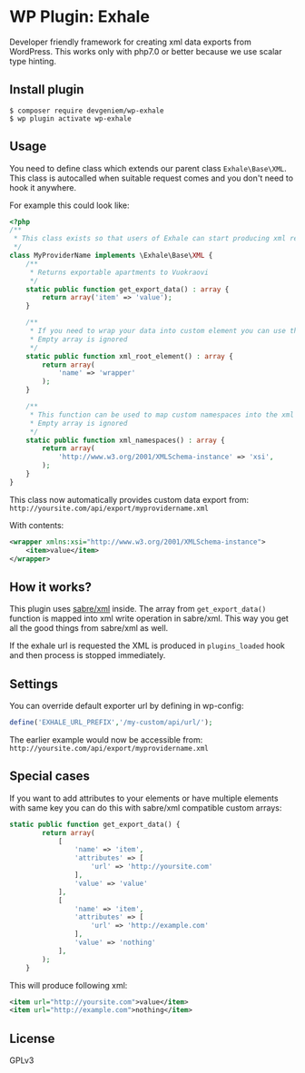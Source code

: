 # WP Plugin: Exhale
Developer friendly framework for creating xml data exports from WordPress.
This works only with php7.0 or better because we use scalar type hinting.

## Install plugin
```
$ composer require devgeniem/wp-exhale
$ wp plugin activate wp-exhale
```

## Usage
You need to define class which extends our parent class `Exhale\Base\XML`.
This class is autocalled when suitable request comes and you don't need to hook it anywhere.

For example this could look like:
```php
<?php
/**
 * This class exists so that users of Exhale can start producing xml really quickly
 */
class MyProviderName implements \Exhale\Base\XML {
    /**
     * Returns exportable apartments to Vuokraovi
     */
    static public function get_export_data() : array {
        return array('item' => 'value');
    }

    /**
     * If you need to wrap your data into custom element you can use this
     * Empty array is ignored
     */
    static public function xml_root_element() : array {
        return array(
            'name' => 'wrapper'
        );
    }

    /**
     * This function can be used to map custom namespaces into the xml
     * Empty array is ignored
     */
    static public function xml_namespaces() : array {
        return array(
            'http://www.w3.org/2001/XMLSchema-instance' => 'xsi',
        );
    }
}
```

This class now automatically provides custom data export from: `http://yoursite.com/api/export/myprovidername.xml`

With contents:
```xml
<wrapper xmlns:xsi="http://www.w3.org/2001/XMLSchema-instance">
    <item>value</item>
</wrapper>
```

## How it works?
This plugin uses [sabre/xml](http://sabre.io/xml/writing/) inside.
The array from `get_export_data()` function is mapped into xml write operation in sabre/xml.
This way you get all the good things from sabre/xml as well.

If the exhale url is requested the XML is produced in `plugins_loaded` hook and then process is stopped immediately.

## Settings
You can override default exporter url by defining in wp-config:
```php
define('EXHALE_URL_PREFIX','/my-custom/api/url/');
```
The earlier example would now be accessible from: `http://yoursite.com/api/export/myprovidername.xml`

## Special cases
If you want to add attributes to your elements or have multiple elements with same key you can do this with sabre/xml compatible custom arrays:
```php
static public function get_export_data() {
        return array(
            [
                'name' => 'item',
                'attributes' => [
                    'url' => 'http://yoursite.com'
                ],
                'value' => 'value'
            ],
            [
                'name' => 'item',
                'attributes' => [
                    'url' => 'http://example.com'
                ],
                'value' => 'nothing'
            ],
        );
    }
```
This will produce following xml:
```xml
<item url="http://yoursite.com">value</item>
<item url="http://example.com">nothing</item>
```

## License
GPLv3

